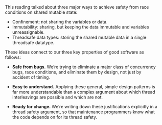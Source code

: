   
This reading talked about three major ways to achieve safety from race conditions on shared mutable state:

- [](http://web.mit.edu/6.031/www/sp21/classes/21-thread-safety/#@confinement_not_sharing)Confinement: not sharing the variables or data.
- Immutability: sharing, but keeping the data immutable and variables unreassignable.
- Threadsafe data types: storing the shared mutable data in a single threadsafe datatype.

[](http://web.mit.edu/6.031/www/sp21/classes/21-thread-safety/#@these_ideas_connect)These ideas connect to our three key properties of good software as follows:

- [](http://web.mit.edu/6.031/www/sp21/classes/21-thread-safety/#@safe_bugs_trying)**Safe from bugs.** We’re trying to eliminate a major class of concurrency bugs, race conditions, and eliminate them by design, not just by accident of timing.
    
- [](http://web.mit.edu/6.031/www/sp21/classes/21-thread-safety/#@easy_understand_applying)**Easy to understand.** Applying these general, simple design patterns is far more understandable than a complex argument about which thread interleavings are possible and which are not.
    
- [](http://web.mit.edu/6.031/www/sp21/classes/21-thread-safety/#@ready_change_writing)**Ready for change.** We’re writing down these justifications explicitly in a thread safety argument, so that maintenance programmers know what the code depends on for its thread safety.